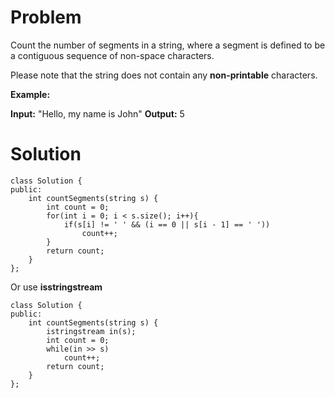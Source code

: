 # **Problem**
Count the number of segments in a string, where a segment is defined to be a contiguous sequence of non-space characters.

Please note that the string does not contain any  **non-printable**  characters.

**Example:**

**Input:** "Hello, my name is John"
**Output:** 5

# **Solution**
```
class Solution {
public:
    int countSegments(string s) {
        int count = 0;
        for(int i = 0; i < s.size(); i++){
            if(s[i] != ' ' && (i == 0 || s[i - 1] == ' '))
                count++;
        }
        return count;
    }
};
```
Or use **isstringstream**
```
class Solution {
public:
    int countSegments(string s) {
        istringstream in(s);
        int count = 0;
        while(in >> s)
            count++;
        return count;
    }
};
```

<!--stackedit_data:
eyJoaXN0b3J5IjpbLTE2MzYyNTA2NTEsLTE1NjY5NDc1MTVdfQ
==
-->